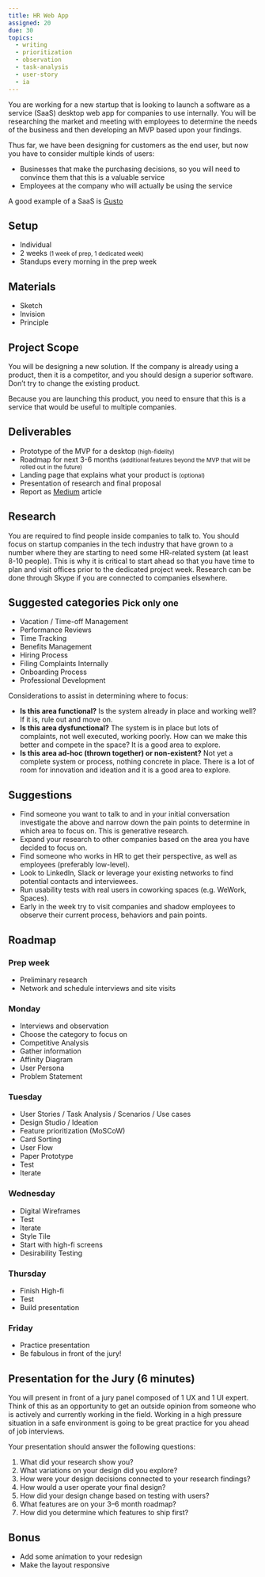 ```yaml
---
title: HR Web App
assigned: 20
due: 30
topics:
  - writing
  - prioritization
  - observation
  - task-analysis
  - user-story
  - ia
---
```


You are working for a new startup that is looking to launch a software as a service (SaaS) desktop web app for companies to use internally. You will be researching the market and meeting with employees to determine the needs of the business and then developing an MVP based upon your findings.

Thus far, we have been designing for customers as the end user, but now you have to consider multiple kinds of users:

- Businesses that make the purchasing decisions, so you will need to convince them that this is a valuable service
- Employees at the company who will actually be using the service

A good example of a SaaS is [Gusto](https://gusto.com/)


## Setup

- Individual
- 2 weeks <small>(1 week of prep, 1 dedicated week)</small>
- Standups every morning in the prep week


## Materials

- Sketch
- Invision
- Principle


## Project Scope

You will be designing a new solution. If the company is already using a product, then it is a competitor, and you should design a superior software. Don’t try to change the existing product.

Because you are launching this product, you need to ensure that this is a service that would be useful to multiple companies.


## Deliverables

- Prototype of the MVP for a desktop <small>(high-fidelity)</small>
- Roadmap for next 3-6 months <small>(additional features beyond the MVP that will be rolled out in the future)</small>
- Landing page that explains what your product is <small>(optional)</small>
- Presentation of research and final proposal
- Report as [Medium](https://medium.com/) article


## Research

You are required to find people inside companies to talk to. You should focus on startup companies in the tech industry that have grown to a number where they are starting to need some HR-related system (at least 8-10 people). This is why it is critical to start ahead so that you have time to plan and visit offices prior to the dedicated project week. Research can be done through Skype if you are connected to companies elsewhere.


## Suggested categories <small>Pick only one</small>

- Vacation / Time-off Management
- Performance Reviews
- Time Tracking
- Benefits Management
- Hiring Process
- Filing Complaints Internally
- Onboarding Process
- Professional Development

Considerations to assist in determining where to focus:

- **Is this area functional?** Is the system already in place and working well? If it is, rule out and move on.
- **Is this area dysfunctional?** The system is in place but lots of complaints, not well executed, working poorly. How can we make this better and compete in the space? It is a good area to explore.
- **Is this area ad-hoc (thrown together) or non-existent?** Not yet a complete system or process, nothing concrete in place. There is a lot of room for innovation and ideation and it is a good area to explore.


## Suggestions

- Find someone you want to talk to and in your initial conversation investigate the above and narrow down the pain points to determine in which area to focus on. This is generative research.
- Expand your research to other companies based on the area you have decided to focus on.
- Find someone who works in HR to get their perspective, as well as employees (preferably low-level).
- Look to LinkedIn, Slack or leverage your existing networks to find potential contacts and interviewees.
- Run usability tests with real users in coworking spaces (e.g. WeWork, Spaces).
- Early in the week try to visit companies and shadow employees to observe their current process, behaviors and pain points.


## Roadmap

### Prep week

- Preliminary research
- Network and schedule interviews and site visits

### Monday

- Interviews and observation
- Choose the category to focus on
- Competitive Analysis
- Gather information
- Affinity Diagram
- User Persona
- Problem Statement

### Tuesday

- User Stories / Task Analysis / Scenarios / Use cases
- Design Studio / Ideation
- Feature prioritization (MoSCoW)
- Card Sorting
- User Flow
- Paper Prototype
- Test
- Iterate

### Wednesday

- Digital Wireframes
- Test
- Iterate
- Style Tile
- Start with high-fi screens
- Desirability Testing

### Thursday

- Finish High-fi
- Test
- Build presentation

### Friday
- Practice presentation
- Be fabulous in front of the jury!


## Presentation for the Jury (6 minutes)

You will present in front of a jury panel composed of 1 UX and 1 UI expert. Think of this as an opportunity to get an outside opinion from someone who is actively and currently working in the field. Working in a high pressure situation in a safe environment is going to be great practice for you ahead of job interviews.

Your presentation should answer the following questions:

1. What did your research show you?
2. What variations on your design did you explore?
3. How were your design decisions connected to your research findings?
4. How would a user operate your final design?
5. How did your design change based on testing with users?
6. What features are on your 3–6 month roadmap?
7. How did you determine which features to ship first?


## Bonus

- Add some animation to your redesign
- Make the layout responsive
